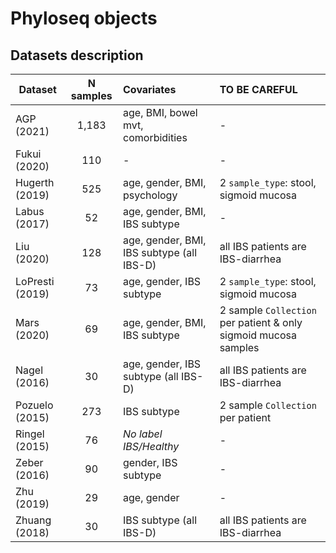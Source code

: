 # Phyloseq objects


## Datasets description

|     Dataset    | N samples |                  Covariates               |                        TO BE CAREFUL                           |
| -------------- | :-------: | :---------------------------------------- | :------------------------------------------------------------- |
|   AGP (2021)   |  1,183    |age, BMI, bowel mvt, comorbidities         |                    -                                           |
|  Fukui (2020)  |    110    |                    -                      |                    -                                           |
| Hugerth (2019) |    525    |age, gender, BMI, psychology               | 2 `sample_type`: stool, sigmoid mucosa                         |
|  Labus (2017)  |     52    |age, gender, BMI, IBS subtype              |                    -                                           |
|   Liu (2020)   |    128    |age, gender, BMI, IBS subtype (all IBS-D)  | all IBS patients are IBS-diarrhea                              |
|LoPresti (2019) |     73    |age, gender, IBS subtype                   | 2 `sample_type`: stool, sigmoid mucosa                         |
|   Mars (2020)  |     69    |age, gender, BMI, IBS subtype              |2 sample `Collection` per patient & only sigmoid mucosa samples |
|  Nagel (2016)  |     30    |age, gender, IBS subtype (all IBS-D)       | all IBS patients are IBS-diarrhea                              |
| Pozuelo (2015) |    273    |IBS subtype                                | 2 sample `Collection` per patient                              |
| Ringel (2015)  |     76    | _No label IBS/Healthy_                    |                    -                                           |
|  Zeber (2016)  |     90    |gender, IBS subtype                        |                    -                                           |
|   Zhu (2019)   |     29    |age, gender                                |                    -                                           |
| Zhuang (2018)  |     30    |IBS subtype (all IBS-D)                    | all IBS patients are IBS-diarrhea                              |
